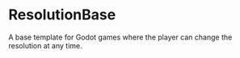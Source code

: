 # ResolutionBase
A base template for Godot games where the player can change the resolution at any time.
